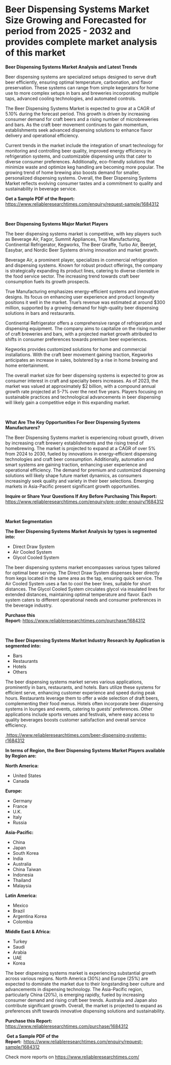 <p><h1>Beer Dispensing Systems Market Size Growing and Forecasted for period from 2025 - 2032 and provides complete market analysis of this market</h1></p><p><strong>Beer Dispensing Systems Market Analysis and Latest Trends</strong></p>
<p><p>Beer dispensing systems are specialized setups designed to serve draft beer efficiently, ensuring optimal temperature, carbonation, and flavor preservation. These systems can range from simple kegerators for home use to more complex setups in bars and breweries incorporating multiple taps, advanced cooling technologies, and automated controls.</p><p>The Beer Dispensing Systems Market is expected to grow at a CAGR of 5.10% during the forecast period. This growth is driven by increasing consumer demand for craft beers and a rising number of microbreweries and bars. As the craft beer movement continues to gain momentum, establishments seek advanced dispensing solutions to enhance flavor delivery and operational efficiency.</p><p>Current trends in the market include the integration of smart technology for monitoring and controlling beer quality, improved energy efficiency in refrigeration systems, and customizable dispensing units that cater to diverse consumer preferences. Additionally, eco-friendly solutions that minimize waste and optimize keg handling are becoming more popular. The growing trend of home brewing also boosts demand for smaller, personalized dispensing systems. Overall, the Beer Dispensing Systems Market reflects evolving consumer tastes and a commitment to quality and sustainability in beverage service.</p></p>
<p><strong>Get a Sample PDF of the Report:&nbsp;</strong> <a href="https://www.reliableresearchtimes.com/enquiry/request-sample/1684312?utm_campaign=2646&utm_medium=2&utm_source=Github&utm_content=ia&utm_term=08042025&utm_id=beer-dispensing-systems">https://www.reliableresearchtimes.com/enquiry/request-sample/1684312</a></p>
<p>&nbsp;</p>
<p><strong>Beer Dispensing Systems Major Market Players</strong></p>
<p><p>The beer dispensing systems market is competitive, with key players such as Beverage Air, Fagor, Summit Appliances, True Manufacturing, Continental Refrigerator, Kegworks, The Beer Giraffe, Turbo Air, Beerjet, Easybar, and Nordic Beer Systems driving innovation and market growth.</p><p>Beverage Air, a prominent player, specializes in commercial refrigeration and dispensing systems. Known for robust product offerings, the company is strategically expanding its product lines, catering to diverse clientele in the food service sector. The increasing trend towards craft beer consumption fuels its growth prospects.</p><p>True Manufacturing emphasizes energy-efficient systems and innovative designs. Its focus on enhancing user experience and product longevity positions it well in the market. True’s revenue was estimated at around $300 million, supported by a growing demand for high-quality beer dispensing solutions in bars and restaurants.</p><p>Continental Refrigerator offers a comprehensive range of refrigeration and dispensing equipment. The company aims to capitalize on the rising number of craft breweries and bars, with a projected market growth attributed to shifts in consumer preferences towards premium beer experiences.</p><p>Kegworks provides customized solutions for home and commercial installations. With the craft beer movement gaining traction, Kegworks anticipates an increase in sales, bolstered by a rise in home brewing and home entertainment.</p><p>The overall market size for beer dispensing systems is expected to grow as consumer interest in craft and specialty beers increases. As of 2023, the market was valued at approximately $2 billion, with a compound annual growth rate projected at 5-7% over the next five years. Players focusing on sustainable practices and technological advancements in beer dispensing will likely gain a competitive edge in this expanding market.</p></p>
<p>&nbsp;</p>
<p><strong>What Are The Key Opportunities For Beer Dispensing Systems Manufacturers?</strong></p>
<p><p>The Beer Dispensing Systems market is experiencing robust growth, driven by increasing craft brewery establishments and the rising trend of homebrewing. The market is projected to expand at a CAGR of over 5% from 2024 to 2030, fueled by innovations in energy-efficient dispensing technologies and craft beer consumption. Additionally, automation and smart systems are gaining traction, enhancing user experience and operational efficiency. The demand for premium and customized dispensing solutions will likely shape future market dynamics, as consumers increasingly seek quality and variety in their beer selections. Emerging markets in Asia-Pacific present significant growth opportunities.</p></p>
<p><strong>Inquire or Share Your Questions If Any Before Purchasing This Report:</strong> <a href="https://www.reliableresearchtimes.com/enquiry/pre-order-enquiry/1684312?utm_campaign=2646&utm_medium=2&utm_source=Github&utm_content=ia&utm_term=08042025&utm_id=beer-dispensing-systems">https://www.reliableresearchtimes.com/enquiry/pre-order-enquiry/1684312</a></p>
<p>&nbsp;</p>
<p><strong>Market Segmentation</strong></p>
<p><strong>The Beer Dispensing Systems Market Analysis by types is segmented into:</strong></p>
<p><ul><li>Direct Draw System</li><li>Air Cooled System</li><li>Glycol Cooled System</li></ul></p>
<p><p>The beer dispensing systems market encompasses various types tailored for optimal beer serving. The Direct Draw System dispenses beer directly from kegs located in the same area as the tap, ensuring quick service. The Air Cooled System uses a fan to cool the beer lines, suitable for short distances. The Glycol Cooled System circulates glycol via insulated lines for extended distances, maintaining optimal temperature and flavor. Each system caters to different operational needs and consumer preferences in the beverage industry.</p></p>
<p><strong>Purchase this Report:&nbsp;</strong><a href="https://www.reliableresearchtimes.com/purchase/1684312?utm_campaign=2646&utm_medium=2&utm_source=Github&utm_content=ia&utm_term=08042025&utm_id=beer-dispensing-systems">https://www.reliableresearchtimes.com/purchase/1684312</a></p>
<p>&nbsp;</p>
<p><strong>The Beer Dispensing Systems Market Industry Research by Application is segmented into:</strong></p>
<p><ul><li>Bars</li><li>Restaurants</li><li>Hotels</li><li>Others</li></ul></p>
<p><p>The beer dispensing systems market serves various applications, prominently in bars, restaurants, and hotels. Bars utilize these systems for efficient serve, enhancing customer experience and speed during peak hours. Restaurants leverage them to offer a wide selection of draft beers, complementing their food menus. Hotels often incorporate beer dispensing systems in lounges and events, catering to guests’ preferences. Other applications include sports venues and festivals, where easy access to quality beverages boosts customer satisfaction and overall service efficiency.</p></p>
<p><a href="https://www.reliableresearchtimes.com/beer-dispensing-systems-r1684312?utm_campaign=2646&utm_medium=2&utm_source=Github&utm_content=ia&utm_term=08042025&utm_id=beer-dispensing-systems">&nbsp;https://www.reliableresearchtimes.com/beer-dispensing-systems-r1684312</a></p>
<p><strong>In terms of Region, the Beer Dispensing Systems Market Players available by Region are:</strong></p>
<p>
    <p> <strong> North America: </strong>
        <ul>
            <li>United States</li>
            <li>Canada</li>
        </ul>
        </p> 
    <p> <strong> Europe: </strong>
        <ul>
            <li>Germany</li>
            <li>France</li>
            <li>U.K.</li>
            <li>Italy</li>
            <li>Russia</li>
        </ul>
        </p> 
    <p> <strong> Asia-Pacific: </strong>
        <ul>
            <li>China</li>
            <li>Japan</li>
            <li>South Korea</li>
            <li>India</li>
            <li>Australia</li>
            <li>China Taiwan</li>
            <li>Indonesia</li>
            <li>Thailand</li>
            <li>Malaysia</li>
        </ul>
        </p> 
    <p> <strong> Latin America: </strong>
        <ul>
            <li>Mexico</li>
            <li>Brazil</li>
            <li>Argentina Korea</li>
            <li>Colombia</li>
        </ul>
        </p> 
    <p> <strong> Middle East & Africa: </strong>
        <ul>
            <li>Turkey</li>
            <li>Saudi</li>
            <li>Arabia</li>
            <li>UAE</li>
            <li>Korea</li>
        </ul>
    </p>
    </p>
<p><p>The beer dispensing systems market is experiencing substantial growth across various regions. North America (30%) and Europe (25%) are expected to dominate the market due to their longstanding beer culture and advancements in dispensing technology. The Asia-Pacific region, particularly China (20%), is emerging rapidly, fueled by increasing consumer demand and rising craft beer trends. Australia and Japan also contribute significant growth. Overall, the market is projected to expand as preferences shift towards innovative dispensing solutions and sustainability.</p></p>
<p><strong>Purchase this Report: </strong><a href="https://www.reliableresearchtimes.com/purchase/1684312?utm_campaign=2646&utm_medium=2&utm_source=Github&utm_content=ia&utm_term=08042025&utm_id=beer-dispensing-systems">https://www.reliableresearchtimes.com/purchase/1684312</a></p>
<p>&nbsp;<strong>Get a Sample PDF of the Report:&nbsp;&nbsp;</strong><a href="https://www.reliableresearchtimes.com/enquiry/request-sample/1684312?utm_campaign=2646&utm_medium=2&utm_source=Github&utm_content=ia&utm_term=08042025&utm_id=beer-dispensing-systems">https://www.reliableresearchtimes.com/enquiry/request-sample/1684312</a></p>
<p><strong></strong></p>
<p>Check more reports on <a href="https://www.reliableresearchtimes.com/?utm_campaign=2646&utm_medium=2&utm_source=Github&utm_content=ia&utm_term=08042025&utm_id=beer-dispensing-systems">https://www.reliableresearchtimes.com/</a></p>